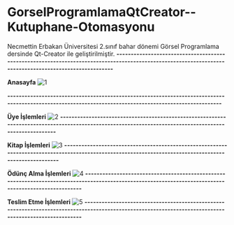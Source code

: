# GorselProgramlamaQtCreator--Kutuphane-Otomasyonu

Necmettin Erbakan Üniversitesi 2.sınıf bahar dönemi Görsel Programlama dersinde Qt-Creator ile geliştirilmiştir.
**-------------------------------------------------------------------------------------------------------------------------------------------------------**

__Anasayfa__
![1](https://github.com/SemaEkmekci/GorselProgramlamaQtCreator--Kutuphane-Otomasyonu/assets/94064744/26e871b3-79a2-4705-b715-6d99e5168a34)

**-------------------------------------------------------------------------------------------------------------------------------------------------------**

__Üye İşlemleri__
![2](https://github.com/SemaEkmekci/GorselProgramlamaQtCreator--Kutuphane-Otomasyonu/assets/94064744/f7059b5a-8f77-4416-b025-937f86734144)
**-------------------------------------------------------------------------------------------------------------------------------------------------------**

__Kitap İşlemleri__
![3](https://github.com/SemaEkmekci/GorselProgramlamaQtCreator--Kutuphane-Otomasyonu/assets/94064744/1d09317e-2bb1-4417-8027-3e9d2a96173a)
**-------------------------------------------------------------------------------------------------------------------------------------------------------**

__Ödünç Alma İşlemleri__
![4](https://github.com/SemaEkmekci/GorselProgramlamaQtCreator--Kutuphane-Otomasyonu/assets/94064744/c0e190db-7c24-4ea2-983a-be31764726d2)
**-------------------------------------------------------------------------------------------------------------------------------------------------------**

__Teslim Etme İşlemleri__
![5](https://github.com/SemaEkmekci/GorselProgramlamaQtCreator--Kutuphane-Otomasyonu/assets/94064744/5ae88452-e132-4552-8c56-bcbcc17223dc)
**-------------------------------------------------------------------------------------------------------------------------------------------------------**
